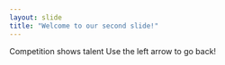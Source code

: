 ```yaml
---
layout: slide
title: "Welcome to our second slide!"
---
```

Competition shows talent
Use the left arrow to go back!
